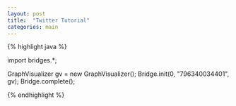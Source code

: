 ```yaml
---
layout: post
title:  "Twitter Tutorial"
categories: main
---
```


{% highlight java %}

import bridges.*;

GraphVisualizer gv = new GraphVisualizer();
Bridge.init(0, "796340034401", gv);
Bridge.complete();

{% endhighlight %}
